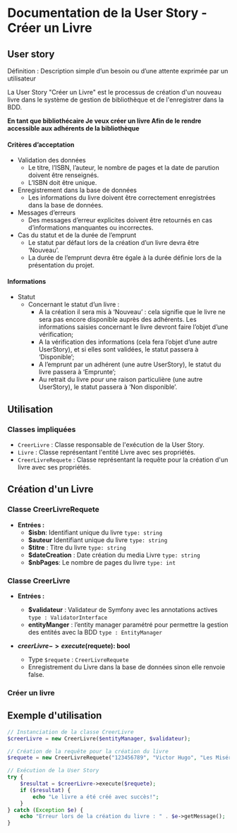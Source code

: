 # Documentation de la User Story - Créer un Livre

## User story
Définition : Description simple d’un besoin ou d’une attente exprimée par un utilisateur

La User Story "Créer un Livre" est le processus de création d'un nouveau livre dans le système de gestion de
bibliothèque et de l'enregistrer dans la BDD.


**En tant que bibliothécaire
Je veux créer un livre
Afin de le rendre accessible aux adhérents de la bibliothèque**

#### Critères d’acceptation

* Validation des données
  * Le titre, l’ISBN, l’auteur, le nombre de pages et la date de parution doivent être renseignés.
  * L’ISBN doit être unique.
* Enregistrement dans la base de données
  * Les informations du livre doivent être correctement enregistrées dans la base de données.
* Messages d’erreurs
  * Des messages d’erreur explicites doivent être retournés en cas d’informations manquantes ou incorrectes.
* Cas du statut et de la durée de l’emprunt
  * Le statut par défaut lors de la création d’un livre devra être ‘Nouveau’.
  * La durée de l’emprunt devra être égale à la durée définie lors de la présentation du projet.

#### Informations
* Statut
  * Concernant le statut d’un livre :
    * A la création il sera mis à ‘Nouveau’ : cela signifie que le livre ne sera pas encore disponible auprès des adhérents. Les informations saisies concernant le livre devront faire l’objet d’une vérification;
    * A la vérification des informations (cela fera l’objet d’une autre UserStory), et si elles sont validées, le statut passera à ‘Disponible’;
    * A l’emprunt par un adhérent (une autre UserStory), le statut du livre passera à ‘Emprunte’;
    * Au retrait du livre pour une raison particulière (une autre UserStory), le statut passera à ‘Non disponible’.



## Utilisation
### Classes impliquées

- `CreerLivre` : Classe responsable de l'exécution de la User Story.
- `Livre` : Classe représentant l'entité Livre avec ses propriétés.
- `CreerLivreRequete` : Classe représentant la requête pour la création d'un livre avec ses propriétés.

## Création d'un Livre

### Classe CreerLivreRequete

- **Entrées :**
    - **$isbn**: Identifiant unique du livre `type: string`
    - **$auteur** Identifiant unique du livre `type: string`
    - **$titre** : Titre du livre  `type: string`
    - **$dateCreation** : Date création du media Livre `type: string`
    - **$nbPages**: Le nombre de pages du livre `type: int`


### Classe CreerLivre

- **Entrées :**
  - **$validateur** : Validateur de Symfony avec les annotations actives  `type : ValidatorInterface`
  - **entityManger** : l’entity manager paramétré pour permettre la gestion des entités avec la BDD  `type : EntityManager`

- **$creerLivre->execute($requete): bool**
    - Type `$requete` : `CreerLivreRequete`
    - Enregistrement du Livre dans la base de données sinon elle renvoie false.



### Créer un livre




## Exemple d'utilisation

```php
// Instanciation de la classe CreerLivre
$creerLivre = new CreerLivre($entityManager, $validateur);

// Création de la requête pour la création du livre
$requete = new CreerLivreRequete("123456789", "Victor Hugo", "Les Misérables", "01/01/1862", 120);

// Exécution de la User Story
try {
    $resultat = $creerLivre->execute($requete);
    if ($resultat) {
        echo "Le livre a été créé avec succès!";
    }
} catch (Exception $e) {
    echo "Erreur lors de la création du livre : " . $e->getMessage();
}
